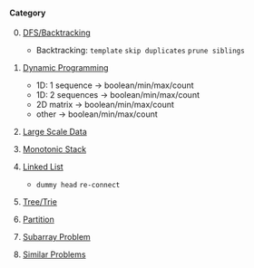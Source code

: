 #### Category

0.  [DFS/Backtracking](https://github.com/interviewcoder/leetcode/blob/master/doc/category_dfs.md)  
    -  Backtracking: `template` `skip duplicates` `prune siblings`

0. [Dynamic Programming](https://github.com/interviewcoder/leetcode/blob/master/doc/category_dp.md)  
    - 1D: 1 sequence -> boolean/min/max/count
    - 1D: 2 sequences -> boolean/min/max/count
    - 2D matrix -> boolean/min/max/count
    - other -> boolean/min/max/count

0. [Large Scale Data](https://github.com/interviewcoder/leetcode/blob/master/doc/category_largescale.md)

0. [Monotonic Stack](https://github.com/interviewcoder/leetcode/blob/master/doc/category_monotonicstack.md) 
 
0. [Linked List](https://github.com/interviewcoder/leetcode/blob/master/doc/category_linkedlist.md)  
    - `dummy head` `re-connect` 

0. [Tree/Trie](https://github.com/interviewcoder/leetcode/blob/master/doc/category_tree.md)

0. [Partition](https://github.com/interviewcoder/leetcode/blob/master/doc/category_partition.md)

0. [Subarray Problem](https://github.com/interviewcoder/leetcode/blob/master/doc/category_subarray.md)

0. [Similar Problems](https://github.com/interviewcoder/leetcode/blob/master/doc/category_similar.md)